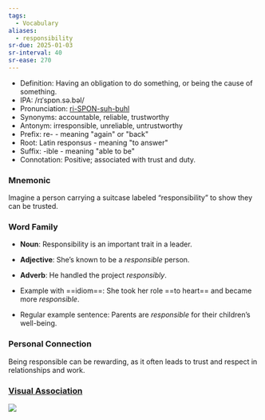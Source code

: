 ```yaml
---
tags:
  - Vocabulary
aliases:
  - responsibility
sr-due: 2025-01-03
sr-interval: 40
sr-ease: 270
---
```

- Definition: Having an obligation to do something, or being the cause of something.
- IPA: /rɪˈspɒn.sə.bəl/
- Pronunciation: [ri-SPON-suh-buhl](https://www.google.com/search?q=how+to+pronounce+responsible)
- Synonyms: accountable, reliable, trustworthy
- Antonym: irresponsible, unreliable, untrustworthy
- Prefix: re- - meaning "again" or "back"
- Root: Latin responsus - meaning "to answer"
- Suffix: -ible - meaning "able to be"
- Connotation: Positive; associated with trust and duty.

### Mnemonic

Imagine a person carrying a suitcase labeled “responsibility” to show they can be trusted.

### Word Family

- **Noun**: Responsibility is an important trait in a leader.
- **Adjective**: She’s known to be a *responsible* person.
- **Adverb**: He handled the project *responsibly*.

- Example with ==idiom==: She took her role ==to heart== and became more *responsible*.
- Regular example sentence: Parents are *responsible* for their children’s well-being.

### Personal Connection

Being responsible can be rewarding, as it often leads to trust and respect in relationships and work.

### [Visual Association](https://www.google.com/search?tbm=isch&q=responsible)


![](https://encrypted-tbn0.gstatic.com/images?q=tbn:ANd9GcRi7OsKr6HSzgp119BY6szcB09kpYnniZwwUw&s)
